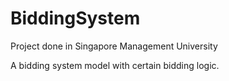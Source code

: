 # BiddingSystem

Project done in Singapore Management University

A bidding system model with certain bidding logic.
